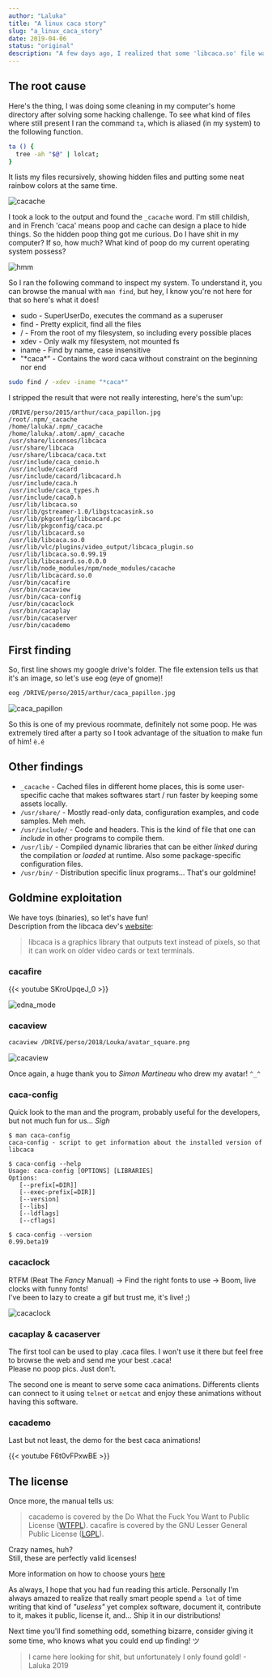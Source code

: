 ```yaml
---
author: "Laluka"
title: "A linux caca story"
slug: "a_linux_caca_story"
date: 2019-04-06
status: "original"
description: "A few days ago, I realized that some 'libcaca.so' file was present in my linux filesystem. As caca means poop in French and I'm pretty immature, I investigated. What I found was... Wonderful. "
---
```



## The root cause

Here's the thing, I was doing some cleaning in my computer's home directory after solving some hacking challenge. To see what kind of files where still present I ran the command `ta`, which is aliased (in my system) to the following function.

```bash
ta () {
  tree -ah "$@" | lolcat;
}
```

It lists my files recursively, showing hidden files and putting some neat rainbow colors at the same time.

<img class="img_big" src="/coding/a_linux_caca_story/cacache.png" alt="cacache">

I took a look to the output and found the `_cacache` word. I'm still childish, and in French 'caca' means poop and cache can design a place to hide things. So the hidden poop thing got me curious. Do I have shit in my computer? If so, how much? What kind of poop do my current operating system possess?

<img class="img_med" src="/coding/a_linux_caca_story/hmm.jpg" alt="hmm">

So I ran the following command to inspect my system. To understand it, you can browse the manual with `man find`, but hey, I know you're not here for that so here's what it does!

- sudo - SuperUserDo, executes the command as a superuser
- find - Pretty explicit, find all the files
- / - From the root of my filesystem, so including every possible places
- xdev - Only walk my filesystem, not mounted fs
- iname - Find by name, case insensitive
- "\*caca\*" - Contains the word caca without constraint on the beginning nor end

```bash
sudo find / -xdev -iname "*caca*"
```

I stripped the result that were not really interesting, here's the sum'up:

```
/DRIVE/perso/2015/arthur/caca_papillon.jpg
/root/.npm/_cacache
/home/laluka/.npm/_cacache
/home/laluka/.atom/.apm/_cacache
/usr/share/licenses/libcaca
/usr/share/libcaca
/usr/share/libcaca/caca.txt
/usr/include/caca_conio.h
/usr/include/cacard
/usr/include/cacard/libcacard.h
/usr/include/caca.h
/usr/include/caca_types.h
/usr/include/caca0.h
/usr/lib/libcaca.so
/usr/lib/gstreamer-1.0/libgstcacasink.so
/usr/lib/pkgconfig/libcacard.pc
/usr/lib/pkgconfig/caca.pc
/usr/lib/libcacard.so
/usr/lib/libcaca.so.0
/usr/lib/vlc/plugins/video_output/libcaca_plugin.so
/usr/lib/libcaca.so.0.99.19
/usr/lib/libcacard.so.0.0.0
/usr/lib/node_modules/npm/node_modules/cacache
/usr/lib/libcacard.so.0
/usr/bin/cacafire
/usr/bin/cacaview
/usr/bin/caca-config
/usr/bin/cacaclock
/usr/bin/cacaplay
/usr/bin/cacaserver
/usr/bin/cacademo
```

## First finding

So, first line shows my google drive's folder. The file extension tells us that it's an image, so let's use eog (eye of gnome)!

```bash
eog /DRIVE/perso/2015/arthur/caca_papillon.jpg
```

<img class="img_big" src="/coding/a_linux_caca_story/caca_papillon.jpg" alt="caca_papillon">

So this is one of my previous roommate, definitely not some poop. He was extremely tired after a party so I took advantage of the situation to make fun of him! `è.é`


## Other findings

- `_cacache` - Cached files in different home places, this is some user-specific cache that makes softwares start / run faster by keeping some assets locally.
- `/usr/share/` - Mostly read-only data, configuration examples, and code samples. Meh meh.
- `/usr/include/` - Code and headers. This is the kind of file that one can _include_ in other programs to compile them.
- `/usr/lib/` - Compiled dynamic libraries that can be either _linked_ during the compilation or _loaded_ at runtime. Also some package-specific configuration files.
- `/usr/bin/` - Distribution specific linux programs... That's our goldmine!


## Goldmine exploitation

We have toys (binaries), so let's have fun!\
Description from the libcaca dev's [website](http://caca.zoy.org/wiki/libcaca):

> libcaca is a graphics library that outputs text instead of pixels, so that it can work on older video cards or text terminals.


### cacafire

{{< youtube SKroUpqeJ_0 >}}

<img class="img_big" src="/coding/a_linux_caca_story/edna_mode.gif" alt="edna_mode">


### cacaview

```bash
cacaview /DRIVE/perso/2018/Louka/avatar_square.png
```

<img class="img_big" src="/coding/a_linux_caca_story/cacaview.png" alt="cacaview">

Once again, a huge thank you to _Simon Martineau_ who drew my avatar! `^_^`


### caca-config

Quick look to the man and the program, probably useful for the developers, but not much fun for us... *Sigh*

```
$ man caca-config
caca-config - script to get information about the installed version of libcaca

$ caca-config --help
Usage: caca-config [OPTIONS] [LIBRARIES]
Options:
   [--prefix[=DIR]]
   [--exec-prefix[=DIR]]
   [--version]
   [--libs]
   [--ldflags]
   [--cflags]

$ caca-config --version
0.99.beta19
```

### cacaclock

RTFM (Reat The _Fancy_ Manual) -> Find the right fonts to use -> Boom, live clocks with funny fonts!\
I've been to lazy to create a gif but trust me, it's live! ;)

<img class="img_big" src="/coding/a_linux_caca_story/cacaclock.png" alt="cacaclock">


### cacaplay & cacaserver

The first tool can be used to play .caca files. I won't use it there but feel free to browse the web and send me your best .caca!\
Please no poop pics. Just don't.

The second one is meant to serve some caca animations. Differents clients can connect to it using `telnet` or `netcat` and enjoy these animations without having this software.


### cacademo

Last but not least, the demo for the best caca animations!

{{< youtube F6t0vFPxwBE >}}


## The license

Once more, the manual tells us:

> cacademo  is  covered  by  the  Do What the Fuck You Want to Public License ([WTFPL](https://en.wikipedia.org/wiki/WTFPL)). cacafire is covered by  the  GNU  Lesser  General  Public  License ([LGPL](https://en.wikipedia.org/wiki/GNU_Lesser_General_Public_License)).

Crazy names, huh? \
Still, these are perfectly valid licenses!


More information on how to choose yours [here](https://choosealicense.com/)

As always, I hope that you had fun reading this article. Personally I'm always amazed to realize that really smart people spend `a lot` of time writing that kind of _"useless"_ yet complex software, document it, contribute to it, makes it public, license it, and... Ship it in our distributions!

Next time you'll find something odd, something bizarre, consider giving it some time, who knows what you could end up finding! ツ

> I came here looking for shit, but unfortunately I only found gold! - Laluka 2019
